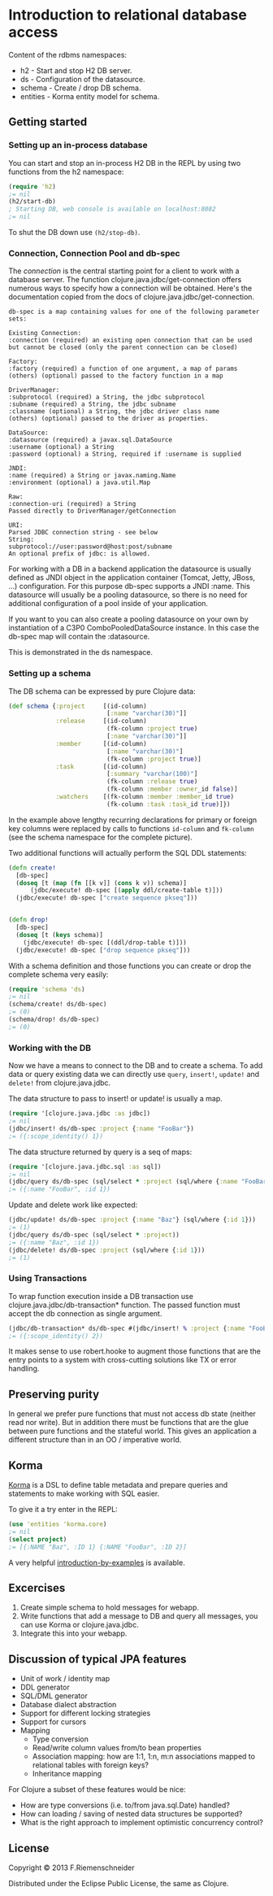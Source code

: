 # Introduction to relational database access


Content of the rdbms namespaces:
* h2 - Start and stop H2 DB server.
* ds - Configuration of the datasource.
* schema - Create / drop DB schema.
* entities - Korma entity model for schema.


## Getting started 

### Setting up an in-process database

You can start and stop an in-process H2 DB in the REPL by using two functions
from the h2 namespace:
```clojure
(require 'h2)
;= nil
(h2/start-db)
; Starting DB, web console is available on localhost:8082
;= nil
```

To shut the DB down use `(h2/stop-db)`.

### Connection, Connection Pool and db-spec

The *connection* is the central starting point for 
a client to work with a database server.
The function clojure.java.jdbc/get-connection offers 
numerous ways to specify how a connection will be obtained.
Here's the documentation copied from the docs of 
clojure.java.jdbc/get-connection.

```
db-spec is a map containing values for one of the following parameter sets:

Existing Connection:
:connection (required) an existing open connection that can be used
but cannot be closed (only the parent connection can be closed)

Factory:
:factory (required) a function of one argument, a map of params
(others) (optional) passed to the factory function in a map

DriverManager:
:subprotocol (required) a String, the jdbc subprotocol
:subname (required) a String, the jdbc subname
:classname (optional) a String, the jdbc driver class name
(others) (optional) passed to the driver as properties.

DataSource:
:datasource (required) a javax.sql.DataSource
:username (optional) a String
:password (optional) a String, required if :username is supplied

JNDI:
:name (required) a String or javax.naming.Name
:environment (optional) a java.util.Map

Raw:
:connection-uri (required) a String
Passed directly to DriverManager/getConnection

URI:
Parsed JDBC connection string - see below
String:
subprotocol://user:password@host:post/subname
An optional prefix of jdbc: is allowed.
```

For working with a DB in a backend application the datasource is
usually defined as JNDI object in the application container
(Tomcat, Jetty, JBoss, ...) configuration.
For this purpose db-spec supports a JNDI :name.
This datasource will usually be a pooling datasource, so there
is no need for additional configuration of a pool inside of
your application.


If you want to you can also create a pooling datasource on your own
by instantiation of a C3P0 ComboPooledDataSource instance.
In this case the db-spec map will contain the :datasource.

This is demonstrated in the ds namespace.


### Setting up a schema

The DB schema can be expressed by pure Clojure data:

```clojure
(def schema {:project     [(id-column)
                           [:name "varchar(30)"]]
             :release     [(id-column)
                           (fk-column :project true)
                           [:name "varchar(30)"]]
             :member      [(id-column)
                           [:name "varchar(30)"]
                           (fk-column :project true)]
             :task        [(id-column)
                           [:summary "varchar(100)"]
                           (fk-column :release true)
                           (fk-column :member :owner_id false)]
             :watchers    [(fk-column :member :member_id true)
                           (fk-column :task :task_id true)]})
```						   

In the example above lengthy recurring declarations for
primary or foreign key columns were replaced by calls to functions
`id-column` and `fk-column`
(see the schema namespace for the complete picture).

Two additional functions will actually perform the SQL DDL statements:

```clojure
(defn create!
  [db-spec]
  (doseq [t (map (fn [[k v]] (cons k v)) schema)]
      (jdbc/execute! db-spec [(apply ddl/create-table t)]))
  (jdbc/execute! db-spec ["create sequence pkseq"]))


(defn drop!
  [db-spec]
  (doseq [t (keys schema)]
    (jdbc/execute! db-spec [(ddl/drop-table t)]))
  (jdbc/execute! db-spec ["drop sequence pkseq"]))
```

With a schema definition and those functions you can create or drop 
the complete schema very easily:

```clojure
(require 'schema 'ds)
;= nil
(schema/create! ds/db-spec)
;= (0)
(schema/drop! ds/db-spec)
;= (0)
```


### Working with the DB

Now we have a means to connect to the DB and to create a schema.
To add data or query existing data we can directly use `query`, 
`insert!`, `update!` and `delete!` from clojure.java.jdbc.


The data structure to pass to insert! or update! is usually a map.

```clojure
(require '[clojure.java.jdbc :as jdbc])
;= nil
(jdbc/insert! ds/db-spec :project {:name "FooBar"})
;= ({:scope_identity() 1})
```

The data structure returned by query is a seq of maps:

```clojure
(require '[clojure.java.jdbc.sql :as sql])
;= nil
(jdbc/query ds/db-spec (sql/select * :project (sql/where {:name "FooBar"})))
;= ({:name "FooBar", :id 1})
```

Update and delete work like expected:

```clojure
(jdbc/update! ds/db-spec :project {:name "Baz"} (sql/where {:id 1}))
;= (1)
(jdbc/query ds/db-spec (sql/select * :project))
;= ({:name "Baz", :id 1})
(jdbc/delete! ds/db-spec :project (sql/where {:id 1}))
;= (1)
```


### Using Transactions

To wrap function execution inside a DB transaction use 
clojure.java.jdbc/db-transaction* function. The passed function must
accept the db connection as single argument.

```clojure
(jdbc/db-transaction* ds/db-spec #(jdbc/insert! % :project {:name "FooBar"}))
;= ({:scope_identity() 2})
```

It makes sense to use robert.hooke to augment those functions 
that are the entry points to a system with cross-cutting solutions 
like TX or error handling.


## Preserving purity

In general we prefer pure functions that must not access db state (neither read nor write).
But in addition there must be functions that are the glue between pure functions and the stateful world.
This gives an application a different structure than in an OO / imperative world.


## Korma

[Korma](http://sqlkorma.com/) is a DSL to define table metadata and prepare queries and
statements to make working with SQL easier.

To give it a try enter in the REPL:

```clojure
(use 'entities 'korma.core)
;= nil
(select project)
;= [{:NAME "Baz", :ID 1} {:NAME "FooBar", :ID 2}]
```

A very helpful [introduction-by-examples](http://sqlkorma.com/docs) is available.


## Excercises
1. Create simple schema to hold messages for webapp.
2. Write functions that add a message to DB and query all messages, you can use Korma or clojure.java.jdbc.
3. Integrate this into your webapp.
 

## Discussion of typical JPA features

* Unit of work / identity map
* DDL generator
* SQL/DML generator
* Database dialect abstraction
* Support for different locking strategies
* Support for cursors
* Mapping
  * Type conversion
  * Read/write column values from/to bean properties
  * Association mapping: how are 1:1, 1:n, m:n associations mapped to relational tables with foreign keys?
  * Inheritance mapping

For Clojure a subset of these features would be nice:
 * How are type conversions (i.e. to/from java.sql.Date) handled?
 * How can loading / saving of nested data structures be supported?
 * What is the right approach to implement optimistic concurrency control?

## License

Copyright © 2013 F.Riemenschneider

Distributed under the Eclipse Public License, the same as Clojure.
